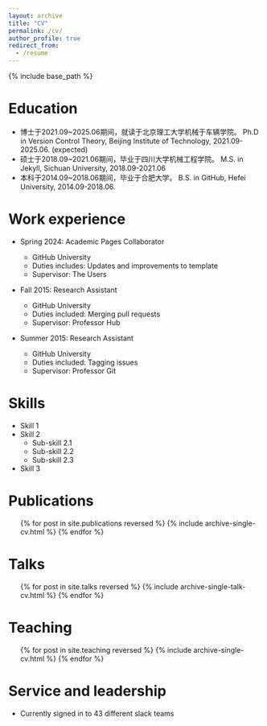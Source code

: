 ```yaml
---
layout: archive
title: "CV"
permalink: /cv/
author_profile: true
redirect_from:
  - /resume
---
```


{% include base_path %}

Education
======

* 博士于2021.09~2025.06期间，就读于北京理工大学机械于车辆学院。
  Ph.D in Version Control Theory, Beijing Institute of Technology, 2021.09-2025.06. (expected)
* 硕士于2018.09~2021.06期间，毕业于四川大学机械工程学院。
  M.S. in Jekyll, Sichuan University, 2018.09-2021.06
* 本科于2014.09~2018.06期间，毕业于合肥大学。
  B.S. in GitHub, Hefei University, 2014.09-2018.06.

Work experience
======
* Spring 2024: Academic Pages Collaborator
  * GitHub University
  * Duties includes: Updates and improvements to template
  * Supervisor: The Users

* Fall 2015: Research Assistant
  * GitHub University
  * Duties included: Merging pull requests
  * Supervisor: Professor Hub

* Summer 2015: Research Assistant
  * GitHub University
  * Duties included: Tagging issues
  * Supervisor: Professor Git
  
Skills
======
* Skill 1
* Skill 2
  * Sub-skill 2.1
  * Sub-skill 2.2
  * Sub-skill 2.3
* Skill 3

Publications
======
  <ul>{% for post in site.publications reversed %}
    {% include archive-single-cv.html %}
  {% endfor %}</ul>
  
Talks
======
  <ul>{% for post in site.talks reversed %}
    {% include archive-single-talk-cv.html  %}
  {% endfor %}</ul>
  
Teaching
======
  <ul>{% for post in site.teaching reversed %}
    {% include archive-single-cv.html %}
  {% endfor %}</ul>
  
Service and leadership
======
* Currently signed in to 43 different slack teams
